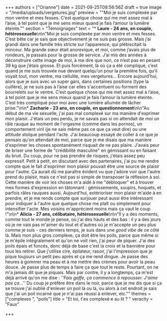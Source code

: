 +++
authors = ["Orianne"]
date = 2021-09-25T08:56:56Z
draft = true
image = "/media/uploads/vergetures.jpg"
preview = "\"Moi je suis complexée par mon ventre et mes fesses. C’est quelque chose qui me met assez mal à l’aise, à tel point que je me sens mieux quand je fais l’amour la lumière éteinte.\""
section = "Témoignages"
text = "* **Laure - 24 ans, en couple, hétérosexuelle**\n\n\"Moi je suis complexée par mon ventre et mes fesses. C’est bête car je sais que objectivement je ne suis pas grosse. Mais j’ai grandi dans une famille très stricte sur l’apparence, qui plébiscitait la minceur. Ma grande sœur était anorexique, et moi, comme j’avais plus de rondeurs, je passais pour la grosse de service. J’ai mis des années à déconstruire cette image de moi, à me dire que non, ce n’est pas en pesant 39 kg que j’étais grosse. Et puis forcément, là où ça a été compliqué, c’est quand je me suis trouvée nue devant quelqu’un pour la première fois, qu’il voyait tout, mon ventre, ma cellulite, mes vergetures… Encore aujourd’hui, alors que je suis avec un super gars, dans certaines positions (type la cuillère), je ne suis pas à l’aise car elles s'accentuent ou forment des bourrelets sur le ventre. C’est quelque chose qui me met assez mal à l’aise, à tel point que je me sens mieux quand je fais l’amour la lumière éteinte. C’est très compliqué pour moi avec une lumière allumée de lâcher prise.\"\n\n* **Zacharie - 23 ans, en couple, en questionnement**\n\n\"Au début de ma vie sexuelle, j'ai pas mal complexé sur ma manière d'exprimer mon plaisir. J'étais un peu perdu, je ne savais pas si on attendait de moi un râle rauque au moment de l'orgasme (comme dans les pornos), un comportement viril (je ne sais même pas ce que ça veut dire) ou une attitude stoïque pendant l'acte. J'ai beaucoup essayé de coller à ce que je pensais qu'on attendait de moi, parce que je me disais que ma manière d'exprimer les choses spontanément risquait de ne pas plaire. J'avais peur de briser une forme de \"crédibilité masculine\" en gémissant ou en faisant du bruit. Du coup, pour ne pas prendre de risques, j'étais assez peu expressif. Petit à petit, en discutant avec des partenaires, j'ai pu me rendre compte que le fait d'exprimer mon plaisir pouvait être une source de plaisir pour l'autre. Ça aurait dû me paraître évident vu que j'adore voir que l'autre prend du plaisir, mais ce n'est pas si simple de transposer la réflexion à soi. Cette manière de voir les choses m'a aidé à me \"débloquer\" et à trouver mes formes d'expression en tâtonnant : gémissements, soupirs, hoquets, et parfois râles rauques aussi. Aujourd'hui, extérioriser mon plaisir m'aide à en prendre, et je me rends compte que surjouer peut aussi être intéressant pour indiquer à l'autre que quelque chose me plaît ou simplement pour intensifier l'acte. Mes voisins m'apprécient moins mais ça vaut le coup !\"\n\n* **Alicia - 27 ans, célibataire, hétérosexuelle**\n\n\"Il y a des moments, comme tout le monde je pense, où j'ai des hauts et des bas : il y a des jours où je ne vais pas m'aimer du tout et d'autres où je m'accepte un peu plus comme je suis - ces derniers temps, je suis dans une _good vibe_ de ce côté là. Mais mon plus gros complexe, ça doit être les poils, parce que même si je m'épile intégralement et qu'on ne voit rien, j'ai peur de piquer. J'ai des poils épais et foncés, donc déjà de base c'est la croix et la bannière pour tous les retirer. Que j'utilise cire, épilateur, rasoir, j'ai l'impression que je pique toujours un petit peu après et ça me rend dingue. Je passe des heures à gommer ma peau et à me mettre des crèmes pour avoir la peau douce. Je passe plus de temps à faire ça que tout le reste. Pourtant, on ne m'a jamais dit que je piquais. Mais par contre, il y a longtemps, ça m'est déjà arrivé qu'on me dise : _''Fais gaffe, ça commence à repousser. J'aime pas ça...''_ Du coup je préfère être dans le noir, parce que je me dis que si ça se trouve j'ai oublié d'enlever un poil là ou là, ou alors à cet endroit je sais que j'ai un poil incarné que je n'ai pas réussi à enlever, etc.\""
themes = ["complexes ", "poils"]
title = "Et toi, t'es complexé·e au lit ? "
veracity = "Faux"

+++
